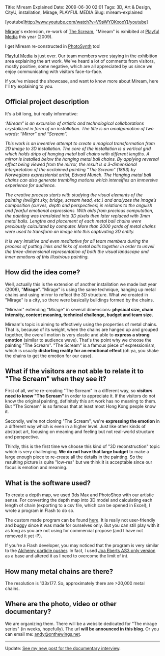 Title: Miream Explained
Date: 2009-06-30 02:01
Tags: 3D, Art &amp; Design, CityU, installation, Mirage, PLAYFUL MEDIA
Slug: miream-explained

[youtube]http://www.youtube.com/watch?v=V9sWYOKxooY[/youtube]

[Mirage][]'s extension, re-work of [The Scream][], "Miream" is exhibited
at [Playful Media][] this year (2009).

I get Miream re-constructed in [PhotoSynth][] too!

<!--more-->

[Playful Media][] is just over. Our team members were staying in the
exhibition area explaining the art work. We've heard a lot of comments
from visitors, mostly positive, some negative, which are all appreciated
by us since we enjoy communicating with visitors face-to-face.

If you've missed the showcase, and want to know more about Miream, here
I'll try explaining to you.

Official project description
----------------------------

It's a bit long, but really informative:

<cite title="Project description of Miream">‘Miream” is an excursion of
artistic and technological collaborations crystallized in form of an
installation. The title is an amalgamation of two words: “Mirror” and
“Scream”.</cite>

<cite title="Project description of Miream">This work is an inventive
attempt to create a magical transformation from 2D image to 3D
installation. The core of the installation is a vertical grid which
holds drips of hanging metal ball chains with different lengths. A
mirror is installed below the hanging metal ball chains. By applying
reversal effect being viewed from the mirror, the result is a
3-dimensional interpretation of the acclaimed painting “The Scream”
(1893) by Norwegians expressionist artist, Edvard Munch. The Hanging
metal ball chains can also generate trembling motions which intensifies
an immersive experience for audience.</cite>

<cite title="Project description of Miream">The creative process starts
with studying the visual elements of the painting (twilight sky, bridge,
scream head, etc.) and analyzes the image’s composition (curves, depth
and perspectives) in relations to the anguish and fearful emotional
expressions. With aids from precious computation, the painting was
translated into 3D pixels then later replaced with 3mm metal balls.
Lengths and placement of each metal ball chains were preciously
calculated by computer. More than 2000 yards of metal chains were used
to transform an image into this captivating 3D entity.</cite>

<cite title="Project description of Miream">It is very intuitive and
even meditative for all team members during the process of putting links
and links of metal balls together in order to unveil the
three-dimensional representation of both the visual landscape and inner
emotions of this illustrious painting.</cite>

How did the idea come?
----------------------

Well, actually this is the extension of another installation we made
last year (2008), "**Mirage**". "Mirage" is using the same technique,
hanging up metal chains and using mirror to reflect the 3D structure.
What we created in "Mirage" is a city, so there were basically buildings
formed by the chains.

"Miream" extending "Mirage" in several dimensions: **physical size,
chain intensity, content meaning, technical challenge, budget and team
size**.

Miream's topic is aiming to effectively using the properties of metal
chains. That is, because of its weight, when the chains are hanged up
and grouped together, the overall motion is very elastic and able to
**express a strong emotion** (similar to audience wave). That's the
point why we choose the painting "The Scream". "The Scream" is a famous
piece of expressionism, which is usually **distorting reality for an
emotional effect** (oh ya, you shake the chains to get the emotion for
our case).

What if the visitors are not able to relate it to "The Scream" when they see it?
--------------------------------------------------------------------------------

First of all, we're re-creating "The Scream" in a different way, so
**visitors need to know "The Scream"** in order to appreciate it. If the
visitors do not know the original painting, definitely this art work has
no meaning to them. But "The Scream" is so famous that at least most
Hong Kong people know it.

Secondly, we're not cloning "The Scream", we're **expressing the
emotion** in a different way which is even in a higher level. Just like
other kinds of abstract art, focusing on meaning and feeling but not
real-world structure and perspective.

Thirdly, this is the first time we choose this kind of "3D
reconstruction" topic which is very challenging. **We do not have that
large budget** to make a large enough piece to re-create all the details
in the painting. So the resulting picture is quite "low-res" but we
think it is acceptable since our focus is emotion and meaning.

What is the software used?
--------------------------

To create a depth map, we used 3ds Max and PhotoShop with our artistic
sense. For converting the depth map into 3D model and calculating each
length of chain (exporting to a csv file, which can be opened in Excel),
I wrote a program in Flash to do so.

The custom made program can be found [here][]. It is really not
user-friendly and buggy since it was made for ourselves only. But you
can still play with it as long as you are not using for commercial
propose (and I have not removed it yet :P).

If you're a Flash developer, you may noticed that the program is very
similar to the [Alchemy particle pusher][]. In fact, I used [Joa Eberts
AS3 only version][] as a base and altered it as I need to overcome the
limit of int.

How many metal chains are there?
--------------------------------

The resolution is 133x177. So, approximately there are \>20,000 metal
chains.

Where are the photo, video or other documentary?
------------------------------------------------

We are organizing them. There will be a website dedicated for "The
mirage series" (in weeks, hopefully). The url **will be announced in
this blog**. Or you can email me: <andy@onthewings.net>.

* * * * *

Update: [See my new post for the documentary interview][].

</p>

  [Mirage]: http://blog.onthewings.net/2008/06/25/photo-of-mirage/
  [The Scream]: http://en.wikipedia.org/wiki/The_Scream
  [Playful Media]: http://playfulmedia.hk/
  [PhotoSynth]: http://photosynth.net/view.aspx?cid=24a5384f-b324-41a1-bd25-63809d383cb7&m=false&i=0:0:15&c=0.00783281:0.705594:-0.113725&z=413.168340493169&d=-0.623650832565435:-2.78874502021083:-0.926042319528052&p=0:0
  [here]: http://mirage.onthewings.net
  [Alchemy particle pusher]: http://www.unitzeroone.com/blog/2009/03/18/flash-10-massive-amounts-of-3d-particles-with-alchemy-source-included/
  [Joa Eberts AS3 only version]: http://blog.joa-ebert.com/2009/04/03/massive-amounts-of-3d-particles-without-alchemy-and-pixelbender/
  [See my new post for the documentary interview]: http://blog.onthewings.net/2009/07/19/miream-documentary-interview/
